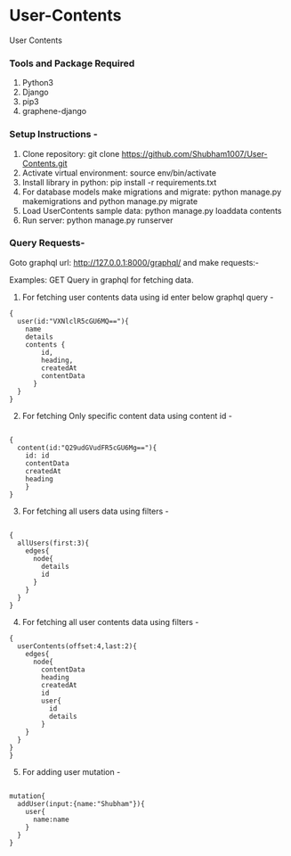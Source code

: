 # User-Contents

User Contents

### Tools and Package Required

1. Python3
2. Django
3. pip3
4. graphene-django

### Setup Instructions -

1. Clone repository: git clone https://github.com/Shubham1007/User-Contents.git
2. Activate virtual environment: source env/bin/activate
3. Install library in python:  pip install -r requirements.txt
3. For database models make migrations and migrate: python manage.py makemigrations and python manage.py migrate
4. Load UserContents sample data: python manage.py loaddata contents
5. Run server: python manage.py runserver

### Query Requests-

Goto graphql url: http://127.0.0.1:8000/graphql/
and make requests:-

Examples: GET Query in graphql for fetching data.

1. For fetching user contents data using id enter below graphql query -

```
{
  user(id:"VXNlclR5cGU6MQ=="){
  	name
    details
    contents {
        id,
        heading,
        createdAt
        contentData
      }
  }
}
```

2. For fetching Only specific content data using content id -

```

{
  content(id:"Q29udGVudFR5cGU6Mg=="){
    id: id
    contentData
    createdAt
    heading
	}
}
```

3. For fetching all users data using filters -

```

{
  allUsers(first:3){
  	edges{
      node{
        details
        id
      }
    }
  }
}

```

4. For fetching all user contents data using filters -

```
{
  userContents(offset:4,last:2){
    edges{
      node{
        contentData
        heading
        createdAt
        id
        user{
          id
          details
        }
    }
  }
}
}

```

5. For adding user mutation - 

```

mutation{
  addUser(input:{name:"Shubham"}){
    user{
      name:name
    }
  }
}

```
